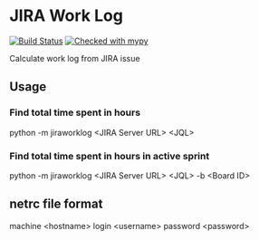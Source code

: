 # JIRA Work Log
[![Build Status](https://api.travis-ci.com/tungyueh/jiraworklog.svg?branch=master)](https://travis-ci.com/tungyueh/jiraworklog)
[![Checked with mypy](http://www.mypy-lang.org/static/mypy_badge.svg)](http://mypy-lang.org/)

Calculate work log from JIRA issue
## Usage
###  Find total time spent in hours
python -m jiraworklog \<JIRA Server URL\> \<JQL\>
###  Find total time spent in hours in active sprint
python -m jiraworklog \<JIRA Server URL\> \<JQL\> -b \<Board ID\>
## netrc file format
machine \<hostname\> login \<username\> password \<password\>
